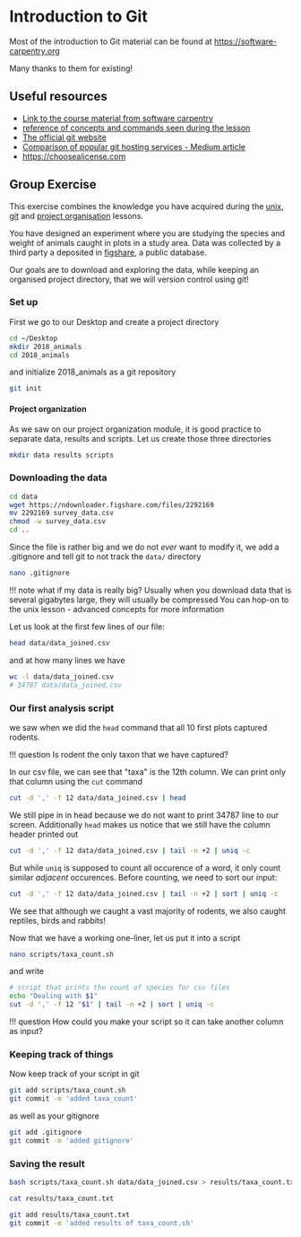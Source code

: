 # Introduction to Git

Most of the introduction to Git material can be found at <https://software-carpentry.org>

Many thanks to them for existing!

## Useful resources

* [Link to the course material from software carpentry](http://swcarpentry.github.io/git-novice/)
* [reference of concepts and commands seen during the lesson](http://swcarpentry.github.io/git-novice/reference/)
* [The official git website](https://git-scm.com)
* [Comparison of popular git hosting services - Medium article](https://medium.com/flow-ci/github-vs-bitbucket-vs-gitlab-vs-coding-7cf2b43888a1)
* <https://choosealicense.com>

## Group Exercise

This exercise combines the knowledge you have acquired during the [unix](unix), [git](git) and [project organisation](project_org) lessons.

You have designed an experiment where you are studying the species and weight of animals caught in plots in a study area.
Data was collected by a third party a deposited in [figshare](https://figshare.com/articles/Portal_Project_Teaching_Database/1314459), a public database.

Our goals are to download and exploring the data, while keeping an organised project directory, that we will version control using git!

### Set up

First we go to our Desktop and create a project directory

```bash
cd ~/Desktop
mkdir 2018_animals
cd 2018_animals
```

and initialize 2018_animals as a git repository

```bash
git init
```

#### Project organization

As we saw on our project organization module, it is good practice to separate data, results and scripts.
Let us create those three directories

```bash
mkdir data results scripts
```

### Downloading the data

```bash
cd data
wget https://ndownloader.figshare.com/files/2292169
mv 2292169 survey_data.csv
chmod -w survey_data.csv
cd ..
```

Since the file is rather big and we do not *ever* want to modify it, we add a .gitignore and tell git to not track the `data/`
directory

```bash
nano .gitignore
```

!!! note
    what if my data is really big?
    Usually when you download data that is several gigabytes large, they will usually be compressed
    You can hop-on to the unix lesson - advanced concepts for more information

Let us look at the first few lines of our file:

```bash
head data/data_joined.csv
```

and at how many lines we have

```bash
wc -l data/data_joined.csv
# 34787 data/data_joined.csv
```

### Our first analysis script

we saw when we did the `head` command that all 10 first plots captured rodents.

!!! question
    Is rodent the only taxon that we have captured?

In our csv file, we can see that "taxa" is the 12th column.
We can print only that column using the `cut` command

```bash
cut -d ',' -f 12 data/data_joined.csv | head
```

We still pipe in in head because we do not want to print 34787 line to our screen.
Additionally `head` makes us notice that we still have the column header printed out

```bash
cut -d ',' -f 12 data/data_joined.csv | tail -n +2 | uniq -c
```

But while `uniq` is supposed to count all occurence of a word, it only count similar *adjacent* occurences.
Before counting, we need to sort our input:

```bash
cut -d ',' -f 12 data/data_joined.csv | tail -n +2 | sort | uniq -c
```

We see that although we caught a vast majority of rodents, we also caught reptiles, birds and rabbits!

Now that we have a working one-liner, let us put it into a script

```bash
nano scripts/taxa_count.sh
```

and write

```bash
# script that prints the count of species for csv files
echo "Dealing with $1"
cut -d ',' -f 12 "$1" | tail -n +2 | sort | uniq -c
```

!!! question
    How could you make your script so it can take another column as input?

### Keeping track of things

Now keep track of your script in git

```bash
git add scripts/taxa_count.sh
git commit -m 'added taxa_count'
```

as well as your gitignore

```bash
git add .gitignore
git commit -m 'added gitignore'
```

### Saving the result

```bash
bash scripts/taxa_count.sh data/data_joined.csv > results/taxa_count.txt
```

```bash
cat results/taxa_count.txt
```

```bash
git add results/taxa_count.txt
git commit -m 'added results of taxa_count.sh'
```
